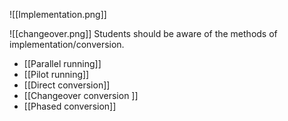 
![[Implementation.png]]

![[changeover.png]]
Students should be aware of the methods of implementation/conversion.
- [[Parallel running]]
- [[Pilot running]]
- [[Direct conversion]]
- [[Changeover conversion ]]
- [[Phased conversion]]